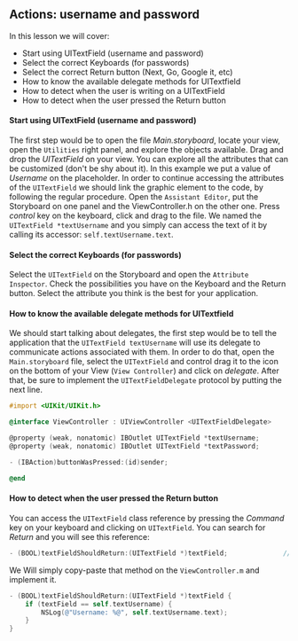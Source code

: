 ## Actions: username and password

In this lesson we will cover:

* Start using UITextField (username and password)
* Select the correct Keyboards (for passwords)
* Select the correct Return button (Next, Go, Google it, etc)
* How to know the available delegate methods for UITextfield
* How to detect when the user is writing on a UITextField
* How to detect when the user pressed the Return button

#### Start using UITextField (username and password)

The first step would be to open the file *Main.storyboard*, locate your view, open the `Utilities` right panel, and explore the objects available. Drag and drop the *UITextField* on your view. You can explore all the attributes that can be customized (don't be shy about it). In this example we put a value of *Username* on the placeholder. In order to continue accessing the attributes of the `UITextField` we should link the graphic element to the code, by following the regular procedure. Open the `Assistant Editor`, put the Storyboard on one panel and the ViewController.h on the other one. Press *control* key on the keyboard, click and drag to the file. We named the `UITextField *textUsername` and you simply can access the text of it by calling its accessor: `self.textUsername.text`.


#### Select the correct Keyboards (for passwords)

Select the `UITextField` on the Storyboard and open the `Attribute Inspector`. Check the possibilities you have on the Keyboard and the Return button. Select the attribute you think is the best for your application. 

#### How to know the available delegate methods for UITextfield

We should start talking about delegates, the first step would be to tell the application that the `UITextField textUsername` will use its delegate to communicate actions associated with them. In order to do that, open the `Main.storyboard` file, select the `UITextField` and control drag it to the icon on the bottom of your View (`View Controller`) and click on *delegate*. After that, be sure to implement the `UITextFieldDelegate` protocol by putting the next line.

```objective-c
#import <UIKit/UIKit.h>

@interface ViewController : UIViewController <UITextFieldDelegate>

@property (weak, nonatomic) IBOutlet UITextField *textUsername;
@property (weak, nonatomic) IBOutlet UITextField *textPassword;

- (IBAction)buttonWasPressed:(id)sender;

@end
```

#### How to detect when the user pressed the Return button

You can access the `UITextField` class reference by pressing the *Command* key on your keyboard and clicking on `UITextField`. You can search for *Return* and you will see this reference:

```objective-c
- (BOOL)textFieldShouldReturn:(UITextField *)textField;              // called when 'return' key pressed. return NO to ignore.
```

We Will simply copy-paste that method on the `ViewController.m` and implement it. 

```objective-c
- (BOOL)textFieldShouldReturn:(UITextField *)textField {
    if (textField == self.textUsername) {
        NSLog(@"Username: %@", self.textUsername.text);
    } 
}
```
